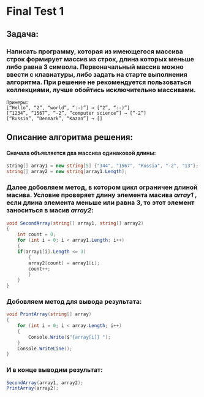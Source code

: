 # Final Test 1
## Задача:
### Написать программу, которая из имеющегося массива строк формирует массив из строк, длина которых меньше либо равна 3 символа. Первоначальный массив можно ввести с клавиатуры, либо задать на старте выполнения алгоритма. При решение не рекомендуется пользоваться коллекциями, лучше обойтись исключительно массивами.


```
Примеры:
[“Hello”, “2”, “world”, “:-)”] → [“2”, “:-)”]
[“1234”, “1567”, “-2”, “computer science”] → [“-2”]
[“Russia”, “Denmark”, “Kazan”] → []
```
## Описание алгоритма решения:
#### Сначала объявляется два массива одинаковой длины:
```C#
﻿﻿string[] array1 = new string[5] {"344", "1567", "Russia", "-2", "13"};
string[] array2 = new string[array1.Length];
```
### Далее добовляем метод, в котором цикл ограничен длиной масива. Условие проверяет длину элемента масива *array1* , если длина элемента меньше или равна 3, то этот элемент заноситься в масив  *array2*:
```csharp
void SecondArray(string[] array1, string[] array2)
{
    int count = 0;
    for (int i = 0; i < array1.Length; i++)
    {
    if(array1[i].Length <= 3)
        {
        array2[count] = array1[i];
        count++;
        }
    }
}
```
### Добовляем метод для вывода результата:

```csharp
void PrintArray(string[] array)
{
    for (int i = 0; i < array.Length; i++)
    {
        Console.Write($"{array[i]} ");
    }
    Console.WriteLine();
}
```
### И в конце выводим результат:
```csharp
SecondArray(array1, array2);
PrintArray(array2);
```
